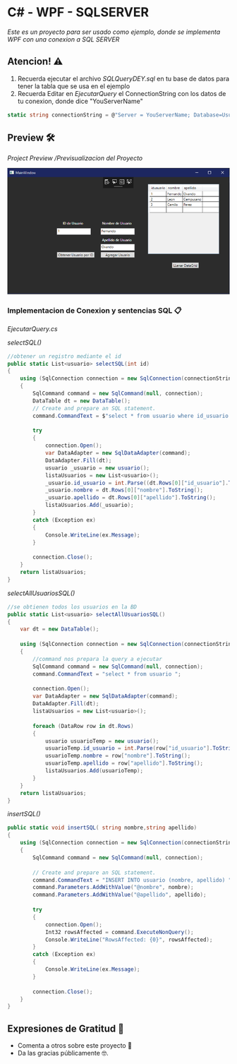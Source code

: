 # C# - WPF - SQLSERVER 

_Este es un proyecto para ser usado como ejemplo, donde se implementa WPF con una conexion a SQL SERVER_
## Atencion! ⚠️
1) Recuerda ejecutar el archivo _SQLQueryDEY.sql_ en tu base de datos para tener la tabla que se usa en el ejemplo
2) Recuerda Editar en _EjecutarQuery_ el ConnectionString con los datos de tu conexion, donde dice "YouServerName"

```csharp
static string connectionString = @"Server = YouServerName; Database=Usuarios;Trusted_Connection=True";

```

## Preview 🛠️
_Project Preview_
_/Previsualizacion del Proyecto_

![](img.png)

###  Implementacion de Conexion y sentencias SQL 📋
_EjecutarQuery.cs_

_selectSQL()_
```csharp
//obtener un registro mediante el id
public static List<usuario> selectSQL(int id)
{
    using (SqlConnection connection = new SqlConnection(connectionString))
    {
        SqlCommand command = new SqlCommand(null, connection);
        DataTable dt = new DataTable();
        // Create and prepare an SQL statement.
        command.CommandText = $"select * from usuario where id_usuario = {id}";

        try
        {
            connection.Open();
            var DataAdapter = new SqlDataAdapter(command);
            DataAdapter.Fill(dt);
            usuario _usuario = new usuario();
            listaUsuarios = new List<usuario>();
            _usuario.id_usuario = int.Parse((dt.Rows[0]["id_usuario"].ToString()));
            _usuario.nombre = dt.Rows[0]["nombre"].ToString();
            _usuario.apellido = dt.Rows[0]["apellido"].ToString();
            listaUsuarios.Add(_usuario);
        }
        catch (Exception ex)
        {
            Console.WriteLine(ex.Message);
        }

        connection.Close();
    }
    return listaUsuarios;
}
```
_selectAllUsuariosSQL()_
```csharp
//se obtienen todos los usuarios en la BD
public static List<usuario> selectAllUsuariosSQL()
{
    var dt = new DataTable();

    using (SqlConnection connection = new SqlConnection(connectionString))
    {
        //command nos prepara la query a ejecutar
        SqlCommand command = new SqlCommand(null, connection);
        command.CommandText = "select * from usuario ";

        connection.Open();
        var DataAdapter = new SqlDataAdapter(command);
        DataAdapter.Fill(dt);
        listaUsuarios = new List<usuario>();

        foreach (DataRow row in dt.Rows)
        {
            usuario usuarioTemp = new usuario();
            usuarioTemp.id_usuario = int.Parse(row["id_usuario"].ToString());
            usuarioTemp.nombre = row["nombre"].ToString();
            usuarioTemp.apellido = row["apellido"].ToString();
            listaUsuarios.Add(usuarioTemp);
        }
    }
    return listaUsuarios;
}
```

_insertSQL()_
```csharp
public static void insertSQL( string nombre,string apellido)
{
    using (SqlConnection connection = new SqlConnection(connectionString))
    {
        SqlCommand command = new SqlCommand(null, connection);

        // Create and prepare an SQL statement.
        command.CommandText = "INSERT INTO usuario (nombre, apellido) " + "VALUES (@nombre, @apellido)";             
        command.Parameters.AddWithValue("@nombre", nombre);
        command.Parameters.AddWithValue("@apellido", apellido);

        try
        {
            connection.Open();
            Int32 rowsAffected = command.ExecuteNonQuery();
            Console.WriteLine("RowsAffected: {0}", rowsAffected);
        }
        catch (Exception ex)
        {
            Console.WriteLine(ex.Message);
        }

        connection.Close();
    }
}
```


## Expresiones de Gratitud 🎁

* Comenta a otros sobre este proyecto 📢
* Da las gracias públicamente 🤓.

